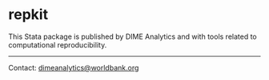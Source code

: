 # repkit

This Stata package is published by DIME Analytics and with tools related to computational reproducibility. 

---

Contact: dimeanalytics@worldbank.org
